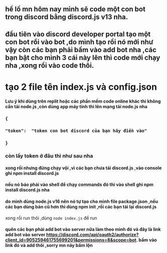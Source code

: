 ## hề lố mn hôm nay mình sẽ code một con bot trong discord bằng discord.js v13 nha.

## đầu tiên vào discord developer portal tạo một con bot rồi vào bot ,do mình tạo rồi nó mới như vậy còn các bạn phải bấm vào add bot nha ,các bạn bật cho mình 3 cái này lên thì code mới chạy nha ,xong rồi vào code thôi.

# tạo 2 file tên index.js và config.json 
#### Lưu ý khi dùng trên replit hoặc các phần mềm code online khác thì không cần tải node.js ,còn dùng app máy tính thì lên mạng tải node.js nha

### `{`

### `"token":  "token con bot discord của bạn hãy điền vào"`

### `}`

### còn lấy token ở đâu thì như sau nha

#### xong rồi nhưng đừng chạy vội ,vì các bạn chưa tải discord.js ,vào console ghi npm install discord.js

#### nếu nó báo phải vào shell để chạy commands đó thì vào shell ghi npm install discord.js nha

#### do mình dùng node.js v16 nên nó tự tạo cho mình file package.json ,nếu các bạn dùng bản cũ hơn thì dùng npm init ,rồi các bạn tải lại discord.js

xong rồi run thôi ,dùng `node index.js` để run

#### quên các bạn phải add bot vào server nữa làm theo mình đó và đây là link add bot vào server https://discord.com/api/oauth2/authorize?client_id=905259461755699201&permissions=8&scope=bot. bấm vào link đó và add thôi ,sorry mn nãy bấm lộn